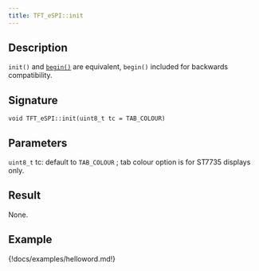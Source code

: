 ```yaml
---
title: TFT_eSPI::init
---
```


## Description

`init()` and [`begin()`](begin.md) are equivalent, `begin()` included for backwards compatibility.

## Signature

`void TFT_eSPI::init(uint8_t tc = TAB_COLOUR)`

## Parameters

`uint8_t` tc: default to `TAB_COLOUR` ; tab colour option is for ST7735 displays only.

## Result

None.

## Example

{!docs/examples/helloword.md!}
